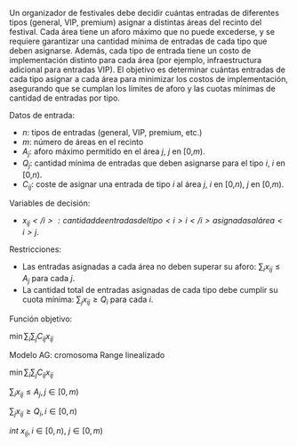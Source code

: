 Un organizador de festivales debe decidir cuántas entradas de diferentes tipos (general, VIP, premium) asignar a distintas áreas del recinto del festival. Cada área tiene un aforo máximo que no puede excederse, y se requiere garantizar una cantidad mínima de entradas de cada tipo que deben asignarse. Además, cada tipo de entrada tiene un costo de implementación distinto para cada área (por ejemplo, infraestructura adicional para entradas VIP). El objetivo es determinar cuántas entradas de cada tipo asignar a cada área para minimizar los costos de implementación, asegurando que se cumplan los límites de aforo y las cuotas mínimas de cantidad de entradas por tipo.

Datos de entrada:

- <i>n</i>: tipos de entradas (general, VIP, premium, etc.)
- <i>m</i>: número de áreas en el recinto
- <i>$A_j$</i>: aforo máximo permitido en el área <i>j</i>, <i>j</i> en [0,<i>m</i>).
- <i>$Q_j$</i>​: cantidad mínima de entradas que deben asignarse para el tipo <i>i</i>, <i>i</i> en [0,<i>n</i>).
- <i>$C_{ij}$</i>​: coste de asignar una entrada de tipo <i>i</i> al área <i>j</i>, <i>i</i> en [0,<i>n</i>), <i>j</i> en [0,<i>m</i>).

Variables de decisión:

- <i>$x_{ij}</i>​: cantidad de entradas del tipo <i>i</i> asignadas al área <i>j$</i>. 

Restricciones:

- Las entradas asignadas a cada área no deben superar su aforo: $\sum_i x_{ij} \leq A_j$ para cada <i>j</i>.
- La cantidad total de entradas asignadas de cada tipo debe cumplir su cuota mínima:
$\sum_j x_{ij}  \geq Q_i$ para cada <i>i</i>.


Función objetivo:

$\min \sum_i \sum_j C_{ij} x_{ij}$

Modelo AG: cromosoma Range linealizado

$\min \sum_i \sum_j C_{ij} x_{ij}$

$\sum_i x_{ij} \leq A_j, j \in [0,m)$

$\sum_j x_{ij}  \geq Q_i, i \in [0,n)$

$int \ x_{ij},  i \in [0,n),\ j \in [0,m)$